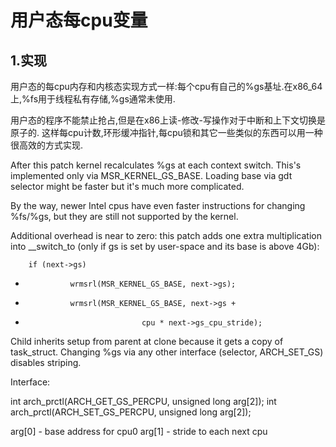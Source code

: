 # 用户态每cpu变量

## 1.实现  
用户态的每cpu内存和内核态实现方式一样:每个cpu有自己的%gs基址.在x86_64上,%fs用于线程私有存储,%gs通常未使用.

用户态的程序不能禁止抢占,但是在x86上读-修改-写操作对于中断和上下文切换是原子的.
这样每cpu计数,环形缓冲指针,每cpu锁和其它一些类似的东西可以用一种很高效的方式实现.

After this patch kernel recalculates %gs at each context switch.
This's implemented only via MSR_KERNEL_GS_BASE. Loading base via gdt
selector might be faster but it's much more complicated.

By the way, newer Intel cpus have even faster instructions for
changing %fs/%gs, but they are still not supported by the kernel.

Additional overhead is near to zero: this patch adds one extra multiplication
into __switch_to (only if gs is set by user-space and its base is above 4Gb):

        if (next->gs)
-               wrmsrl(MSR_KERNEL_GS_BASE, next->gs);
+               wrmsrl(MSR_KERNEL_GS_BASE, next->gs +
+                               cpu * next->gs_cpu_stride);

Child inherits setup from parent at clone because it gets a copy of task_struct.
Changing %gs via any other interface (selector, ARCH_SET_GS) disables striping.

Interface:

int arch_prctl(ARCH_GET_GS_PERCPU, unsigned long arg[2]);
int arch_prctl(ARCH_SET_GS_PERCPU, unsigned long arg[2]);

arg[0] - base address for cpu0
arg[1] - stride to each next cpu